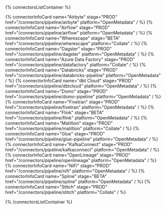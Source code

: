 {% connectorsListContainer %}

{% connectorInfoCard name="Airbyte" stage="PROD" href="/connectors/pipeline/airbyte" platform="OpenMetadata" / %}
{% connectorInfoCard name="Airflow" stage="PROD" href="/connectors/pipeline/airflow" platform="OpenMetadata" / %}
{% connectorInfoCard name="Wherescape" stage="BETA" href="/connectors/pipeline/wherescape" platform="Collate" / %}
{% connectorInfoCard name="Dagster" stage="PROD" href="/connectors/pipeline/dagster" platform="OpenMetadata" / %}
{% connectorInfoCard name="Azure Data Factory" stage="PROD" href="/connectors/pipeline/datafactory" platform="Collate" / %}
{% connectorInfoCard name="Databricks" stage="PROD" href="/connectors/pipeline/databricks-pipeline" platform="OpenMetadata" / %}
{% connectorInfoCard name="dbt Cloud" stage="PROD" href="/connectors/pipeline/dbtcloud" platform="OpenMetadata" / %}
{% connectorInfoCard name="Domo" stage="PROD" href="/connectors/pipeline/domo-pipeline" platform="OpenMetadata" / %}
{% connectorInfoCard name="Fivetran" stage="PROD" href="/connectors/pipeline/fivetran" platform="OpenMetadata" / %}
{% connectorInfoCard name="Flink" stage="BETA" href="/connectors/pipeline/flink" platform="OpenMetadata" / %}
{% connectorInfoCard name="Matillion" stage="PROD" href="/connectors/pipeline/matillion" platform="Collate" / %}
{% connectorInfoCard name="Glue" stage="PROD" href="/connectors/pipeline/glue-pipeline" platform="OpenMetadata" / %}
{% connectorInfoCard name="KafkaConnect" stage="PROD" href="/connectors/pipeline/kafkaconnect" platform="OpenMetadata" / %}
{% connectorInfoCard name="OpenLineage" stage="PROD" href="/connectors/pipeline/openlineage" platform="OpenMetadata" / %}
{% connectorInfoCard name="NiFi" stage="PROD" href="/connectors/pipeline/nifi" platform="OpenMetadata" / %}
{% connectorInfoCard name="Spline" stage="BETA" href="/connectors/pipeline/spline" platform="OpenMetadata" / %}
{% connectorInfoCard name="Stitch" stage="PROD" href="/connectors/pipeline/stitch" platform="Collate" / %}

{% /connectorsListContainer %}